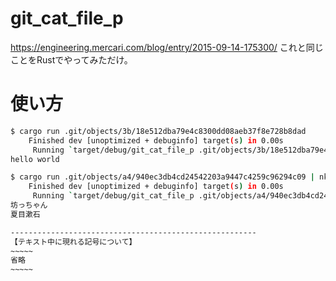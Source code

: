 # git_cat_file_p

https://engineering.mercari.com/blog/entry/2015-09-14-175300/ これと同じことをRustでやってみただけ。

# 使い方
```sh
$ cargo run .git/objects/3b/18e512dba79e4c8300dd08aeb37f8e728b8dad 
    Finished dev [unoptimized + debuginfo] target(s) in 0.00s
     Running `target/debug/git_cat_file_p .git/objects/3b/18e512dba79e4c8300dd08aeb37f8e728b8dad`
hello world

$ cargo run .git/objects/a4/940ec3db4cd24542203a9447c4259c96294c09 | nkf -w
    Finished dev [unoptimized + debuginfo] target(s) in 0.00s
     Running `target/debug/git_cat_file_p .git/objects/a4/940ec3db4cd24542203a9447c4259c96294c09`
坊っちゃん
夏目漱石

-------------------------------------------------------
【テキスト中に現れる記号について】
~~~~~
省略
~~~~~
```
